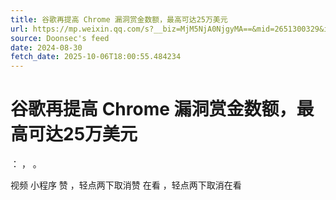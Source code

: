 ```yaml
---
title: 谷歌再提高 Chrome 漏洞赏金数额，最高可达25万美元
url: https://mp.weixin.qq.com/s?__biz=MjM5NjA0NjgyMA==&mid=2651300329&idx=3&sn=c3694354781c05687543f4ababc05cff
source: Doonsec's feed
date: 2024-08-30
fetch_date: 2025-10-06T18:00:55.484234
---
```


# 谷歌再提高 Chrome 漏洞赏金数额，最高可达25万美元

：
，
。

视频
小程序
赞
，轻点两下取消赞
在看
，轻点两下取消在看